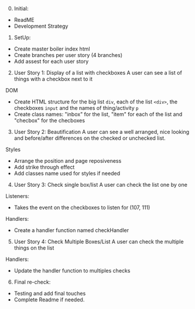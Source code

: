 0. Initial:
- ReadME
- Development Strategy

1. SetUp:
- Create master boiler index html
- Create branches per user story (4 branches)
- Add assest for each user story

2. User Story 1: Display of a list with checkboxes
A user can see a list of things with a checkbox next to it

DOM
- Create HTML structure for the big list `div`, each of the list `<div>`, the checkboxes `input` and the names of thing/activity `p`
- Create class names: "inbox" for the list, "item" for each of the list and "checbox" for the checboxes

3. User Story 2: Beautification
A user can see a well arranged, nice looking and before/after differences on the checked or unchecked list.

Styles
- Arrange the position and page reposiveness
- Add strike through effect
- Add classes name used for styles if needed

4. User Story 3: Check single box/list
A user can check the list one by one

Listeners:
- Takes the event on the checkboxes to listen for (107, 111)

Handlers:
- Create a handler function named checkHandler

5. User Story 4: Check Multiple Boxes/List
A user can check the multiple things on the list

Handlers:
- Update the handler function to multiples checks

6. Final re-check:

- Testing and add final touches
- Complete Readme if needed. 
